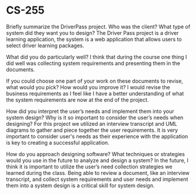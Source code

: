 # CS-255

Briefly summarize the DriverPass project. Who was the client? What type of system did they want you to design?
The Driver Pass project is a driver learning application, the system is a web application that allows users to select driver learning packages.

What did you do particularly well?
I think that during the course one thing I did well was collecting system requirements and presenting them in the documents. 

If you could choose one part of your work on these documents to revise, what would you pick? How would you improve it?
I would revise the business requirements as I feel like I have a better understanding of what the system requirements are now at the end of the project.

How did you interpret the user’s needs and implement them into your system design? Why is it so important to consider the user’s needs when designing?
For this project we utilized an interview transcript and UML diagrams to gather and piece together the user requirements. It is very important to consider user's needs as their experience with the application is key to creating a successful application.

How do you approach designing software? What techniques or strategies would you use in the future to analyze and design a system?
In the future, I think it is important to utilize the user’s need collection strategies we learned during the class. Being able to review a document, like an interview transcript, and collect system requirements and user needs and implement them into a system design is a critical skill for system design. 

